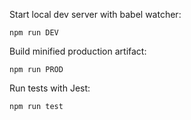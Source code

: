 Start local dev server with babel watcher:
```
npm run DEV
```

Build minified production artifact:
```
npm run PROD
```

Run tests with Jest:
```
npm run test
```
